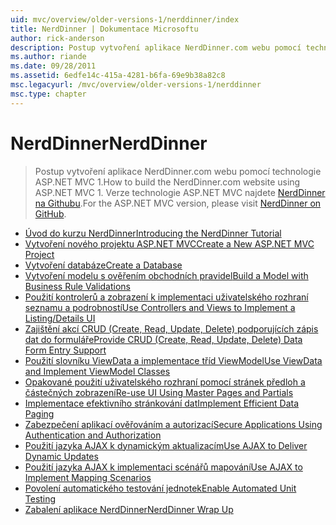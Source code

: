 ```yaml
---
uid: mvc/overview/older-versions-1/nerddinner/index
title: NerdDinner | Dokumentace Microsoftu
author: rick-anderson
description: Postup vytvoření aplikace NerdDinner.com webu pomocí technologie ASP.NET MVC 1. Verze technologie ASP.NET MVC 3 najdete na adrese nerddinner na Githubu.
ms.author: riande
ms.date: 09/28/2011
ms.assetid: 6edfe14c-415a-4281-b6fa-69e9b38a82c8
msc.legacyurl: /mvc/overview/older-versions-1/nerddinner
msc.type: chapter
---
```

<a name="nerddinner"></a><span data-ttu-id="af3c9-104">NerdDinner</span><span class="sxs-lookup"><span data-stu-id="af3c9-104">NerdDinner</span></span>
====================
> <span data-ttu-id="af3c9-105">Postup vytvoření aplikace NerdDinner.com webu pomocí technologie ASP.NET MVC 1.</span><span class="sxs-lookup"><span data-stu-id="af3c9-105">How to build the NerdDinner.com website using ASP.NET MVC 1.</span></span> <span data-ttu-id="af3c9-106">Verze technologie ASP.NET MVC najdete [NerdDinner na Githubu](https://github.com/AspNetMVPSamples/NerdDinner).</span><span class="sxs-lookup"><span data-stu-id="af3c9-106">For the ASP.NET MVC version, please visit [NerdDinner on GitHub](https://github.com/AspNetMVPSamples/NerdDinner).</span></span>


- [<span data-ttu-id="af3c9-107">Úvod do kurzu NerdDinner</span><span class="sxs-lookup"><span data-stu-id="af3c9-107">Introducing the NerdDinner Tutorial</span></span>](introducing-the-nerddinner-tutorial.md)
- [<span data-ttu-id="af3c9-108">Vytvoření nového projektu ASP.NET MVC</span><span class="sxs-lookup"><span data-stu-id="af3c9-108">Create a New ASP.NET MVC Project</span></span>](create-a-new-aspnet-mvc-project.md)
- [<span data-ttu-id="af3c9-109">Vytvoření databáze</span><span class="sxs-lookup"><span data-stu-id="af3c9-109">Create a Database</span></span>](create-a-database.md)
- [<span data-ttu-id="af3c9-110">Vytvoření modelu s ověřením obchodních pravidel</span><span class="sxs-lookup"><span data-stu-id="af3c9-110">Build a Model with Business Rule Validations</span></span>](build-a-model-with-business-rule-validations.md)
- [<span data-ttu-id="af3c9-111">Použití kontrolerů a zobrazení k implementaci uživatelského rozhraní seznamu a podrobností</span><span class="sxs-lookup"><span data-stu-id="af3c9-111">Use Controllers and Views to Implement a Listing/Details UI</span></span>](use-controllers-and-views-to-implement-a-listingdetails-ui.md)
- [<span data-ttu-id="af3c9-112">Zajištění akcí CRUD (Create, Read, Update, Delete) podporujících zápis dat do formuláře</span><span class="sxs-lookup"><span data-stu-id="af3c9-112">Provide CRUD (Create, Read, Update, Delete) Data Form Entry Support</span></span>](provide-crud-create-read-update-delete-data-form-entry-support.md)
- [<span data-ttu-id="af3c9-113">Použití slovníku ViewData a implementace tříd ViewModel</span><span class="sxs-lookup"><span data-stu-id="af3c9-113">Use ViewData and Implement ViewModel Classes</span></span>](use-viewdata-and-implement-viewmodel-classes.md)
- [<span data-ttu-id="af3c9-114">Opakované použití uživatelského rozhraní pomocí stránek předloh a částečných zobrazení</span><span class="sxs-lookup"><span data-stu-id="af3c9-114">Re-use UI Using Master Pages and Partials</span></span>](re-use-ui-using-master-pages-and-partials.md)
- [<span data-ttu-id="af3c9-115">Implementace efektivního stránkování dat</span><span class="sxs-lookup"><span data-stu-id="af3c9-115">Implement Efficient Data Paging</span></span>](implement-efficient-data-paging.md)
- [<span data-ttu-id="af3c9-116">Zabezpečení aplikací ověřováním a autorizací</span><span class="sxs-lookup"><span data-stu-id="af3c9-116">Secure Applications Using Authentication and Authorization</span></span>](secure-applications-using-authentication-and-authorization.md)
- [<span data-ttu-id="af3c9-117">Použití jazyka AJAX k dynamickým aktualizacím</span><span class="sxs-lookup"><span data-stu-id="af3c9-117">Use AJAX to Deliver Dynamic Updates</span></span>](use-ajax-to-deliver-dynamic-updates.md)
- [<span data-ttu-id="af3c9-118">Použití jazyka AJAX k implementaci scénářů mapování</span><span class="sxs-lookup"><span data-stu-id="af3c9-118">Use AJAX to Implement Mapping Scenarios</span></span>](use-ajax-to-implement-mapping-scenarios.md)
- [<span data-ttu-id="af3c9-119">Povolení automatického testování jednotek</span><span class="sxs-lookup"><span data-stu-id="af3c9-119">Enable Automated Unit Testing</span></span>](enable-automated-unit-testing.md)
- [<span data-ttu-id="af3c9-120">Zabalení aplikace NerdDinner</span><span class="sxs-lookup"><span data-stu-id="af3c9-120">NerdDinner Wrap Up</span></span>](nerddinner-wrap-up.md)
